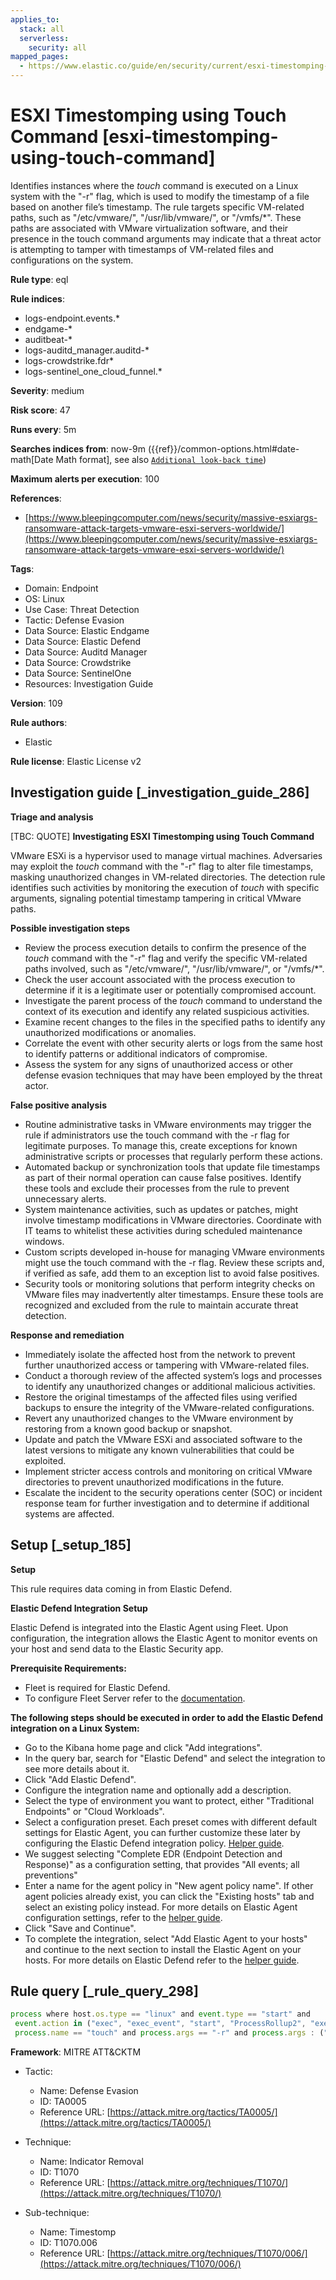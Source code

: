 ```yaml
---
applies_to:
  stack: all
  serverless:
    security: all
mapped_pages:
  - https://www.elastic.co/guide/en/security/current/esxi-timestomping-using-touch-command.html
---
```


# ESXI Timestomping using Touch Command [esxi-timestomping-using-touch-command]

Identifies instances where the *touch* command is executed on a Linux system with the "-r" flag, which is used to modify the timestamp of a file based on another file’s timestamp. The rule targets specific VM-related paths, such as "/etc/vmware/", "/usr/lib/vmware/", or "/vmfs/*". These paths are associated with VMware virtualization software, and their presence in the touch command arguments may indicate that a threat actor is attempting to tamper with timestamps of VM-related files and configurations on the system.

**Rule type**: eql

**Rule indices**:

* logs-endpoint.events.*
* endgame-*
* auditbeat-*
* logs-auditd_manager.auditd-*
* logs-crowdstrike.fdr*
* logs-sentinel_one_cloud_funnel.*

**Severity**: medium

**Risk score**: 47

**Runs every**: 5m

**Searches indices from**: now-9m ({{ref}}/common-options.html#date-math[Date Math format], see also [`Additional look-back time`](docs-content://solutions/security/detect-and-alert/create-detection-rule.md#rule-schedule))

**Maximum alerts per execution**: 100

**References**:

* [https://www.bleepingcomputer.com/news/security/massive-esxiargs-ransomware-attack-targets-vmware-esxi-servers-worldwide/](https://www.bleepingcomputer.com/news/security/massive-esxiargs-ransomware-attack-targets-vmware-esxi-servers-worldwide/)

**Tags**:

* Domain: Endpoint
* OS: Linux
* Use Case: Threat Detection
* Tactic: Defense Evasion
* Data Source: Elastic Endgame
* Data Source: Elastic Defend
* Data Source: Auditd Manager
* Data Source: Crowdstrike
* Data Source: SentinelOne
* Resources: Investigation Guide

**Version**: 109

**Rule authors**:

* Elastic

**Rule license**: Elastic License v2

## Investigation guide [_investigation_guide_286]

**Triage and analysis**

[TBC: QUOTE]
**Investigating ESXI Timestomping using Touch Command**

VMware ESXi is a hypervisor used to manage virtual machines. Adversaries may exploit the *touch* command with the "-r" flag to alter file timestamps, masking unauthorized changes in VM-related directories. The detection rule identifies such activities by monitoring the execution of *touch* with specific arguments, signaling potential timestamp tampering in critical VMware paths.

**Possible investigation steps**

* Review the process execution details to confirm the presence of the *touch* command with the "-r" flag and verify the specific VM-related paths involved, such as "/etc/vmware/", "/usr/lib/vmware/", or "/vmfs/*".
* Check the user account associated with the process execution to determine if it is a legitimate user or potentially compromised account.
* Investigate the parent process of the *touch* command to understand the context of its execution and identify any related suspicious activities.
* Examine recent changes to the files in the specified paths to identify any unauthorized modifications or anomalies.
* Correlate the event with other security alerts or logs from the same host to identify patterns or additional indicators of compromise.
* Assess the system for any signs of unauthorized access or other defense evasion techniques that may have been employed by the threat actor.

**False positive analysis**

* Routine administrative tasks in VMware environments may trigger the rule if administrators use the touch command with the -r flag for legitimate purposes. To manage this, create exceptions for known administrative scripts or processes that regularly perform these actions.
* Automated backup or synchronization tools that update file timestamps as part of their normal operation can cause false positives. Identify these tools and exclude their processes from the rule to prevent unnecessary alerts.
* System maintenance activities, such as updates or patches, might involve timestamp modifications in VMware directories. Coordinate with IT teams to whitelist these activities during scheduled maintenance windows.
* Custom scripts developed in-house for managing VMware environments might use the touch command with the -r flag. Review these scripts and, if verified as safe, add them to an exception list to avoid false positives.
* Security tools or monitoring solutions that perform integrity checks on VMware files may inadvertently alter timestamps. Ensure these tools are recognized and excluded from the rule to maintain accurate threat detection.

**Response and remediation**

* Immediately isolate the affected host from the network to prevent further unauthorized access or tampering with VMware-related files.
* Conduct a thorough review of the affected system’s logs and processes to identify any unauthorized changes or additional malicious activities.
* Restore the original timestamps of the affected files using verified backups to ensure the integrity of the VMware-related configurations.
* Revert any unauthorized changes to the VMware environment by restoring from a known good backup or snapshot.
* Update and patch the VMware ESXi and associated software to the latest versions to mitigate any known vulnerabilities that could be exploited.
* Implement stricter access controls and monitoring on critical VMware directories to prevent unauthorized modifications in the future.
* Escalate the incident to the security operations center (SOC) or incident response team for further investigation and to determine if additional systems are affected.


## Setup [_setup_185]

**Setup**

This rule requires data coming in from Elastic Defend.

**Elastic Defend Integration Setup**

Elastic Defend is integrated into the Elastic Agent using Fleet. Upon configuration, the integration allows the Elastic Agent to monitor events on your host and send data to the Elastic Security app.

**Prerequisite Requirements:**

* Fleet is required for Elastic Defend.
* To configure Fleet Server refer to the [documentation](docs-content://reference/ingestion-tools/fleet/fleet-server.md).

**The following steps should be executed in order to add the Elastic Defend integration on a Linux System:**

* Go to the Kibana home page and click "Add integrations".
* In the query bar, search for "Elastic Defend" and select the integration to see more details about it.
* Click "Add Elastic Defend".
* Configure the integration name and optionally add a description.
* Select the type of environment you want to protect, either "Traditional Endpoints" or "Cloud Workloads".
* Select a configuration preset. Each preset comes with different default settings for Elastic Agent, you can further customize these later by configuring the Elastic Defend integration policy. [Helper guide](docs-content://solutions/security/configure-elastic-defend/configure-an-integration-policy-for-elastic-defend.md).
* We suggest selecting "Complete EDR (Endpoint Detection and Response)" as a configuration setting, that provides "All events; all preventions"
* Enter a name for the agent policy in "New agent policy name". If other agent policies already exist, you can click the "Existing hosts" tab and select an existing policy instead. For more details on Elastic Agent configuration settings, refer to the [helper guide](docs-content://reference/ingestion-tools/fleet/agent-policy.md).
* Click "Save and Continue".
* To complete the integration, select "Add Elastic Agent to your hosts" and continue to the next section to install the Elastic Agent on your hosts. For more details on Elastic Defend refer to the [helper guide](docs-content://solutions/security/configure-elastic-defend/install-elastic-defend.md).


## Rule query [_rule_query_298]

```js
process where host.os.type == "linux" and event.type == "start" and
 event.action in ("exec", "exec_event", "start", "ProcessRollup2", "executed", "process_started") and
 process.name == "touch" and process.args == "-r" and process.args : ("/etc/vmware/*", "/usr/lib/vmware/*", "/vmfs/*")
```

**Framework**: MITRE ATT&CKTM

* Tactic:

    * Name: Defense Evasion
    * ID: TA0005
    * Reference URL: [https://attack.mitre.org/tactics/TA0005/](https://attack.mitre.org/tactics/TA0005/)

* Technique:

    * Name: Indicator Removal
    * ID: T1070
    * Reference URL: [https://attack.mitre.org/techniques/T1070/](https://attack.mitre.org/techniques/T1070/)

* Sub-technique:

    * Name: Timestomp
    * ID: T1070.006
    * Reference URL: [https://attack.mitre.org/techniques/T1070/006/](https://attack.mitre.org/techniques/T1070/006/)



